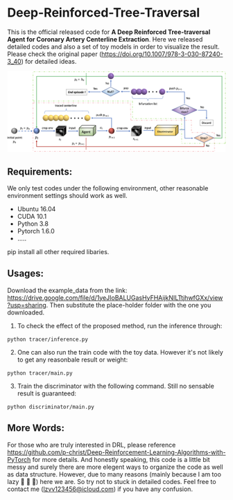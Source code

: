 # Deep-Reinforced-Tree-Traversal
This is the official released code for **A Deep Reinforced Tree-traversal Agent for Coronary Artery Centerline Extraction**. 
Here we released detailed codes and also a set of toy models in order to visualize the result. Please check the original paper (https://doi.org/10.1007/978-3-030-87240-3_40) for detailed ideas.

![alt text](images/pipeline.png "pipeline")

## Requirements:
We only test codes under the following environment, other reasonable environment settings should work as well.
* Ubuntu 16.04
* CUDA 10.1
* Python 3.8
* Pytorch 1.6.0
*  .....

pip install all other required libaries.

## Usages:
Download the example_data from the link: https://drive.google.com/file/d/1yeJIoBALUGasHyFHAijkNILTtjhwfGXx/view?usp=sharing. Then substitute the place-holder folder with the one you downloaded.

1. To check the effect of the proposed method, run the inference through:
```shell
python tracer/inference.py
```
2. One can also run the train code with the toy data. However it's not likely to get any reasonbale result or weight:
```shell
python tracer/main.py
```
3. Train the discriminator with the following command. Still no sensable result is guaranteed:
```shell
python discriminator/main.py
```
## More Words:
For those who are truly interested in DRL, please reference https://github.com/p-christ/Deep-Reinforcement-Learning-Algorithms-with-PyTorch for more details.
And honestly speaking, this code is a little bit messy and surely there are more elegent ways to organize the code as well as data structure. However, due to many reasons (mainly because I am too lazy	:ghost:	:ghost:	:ghost:) here we are. So try not to stuck in detailed codes. Feel free to contact me (lzvv123456@icloud.com) if you have any confusion.
